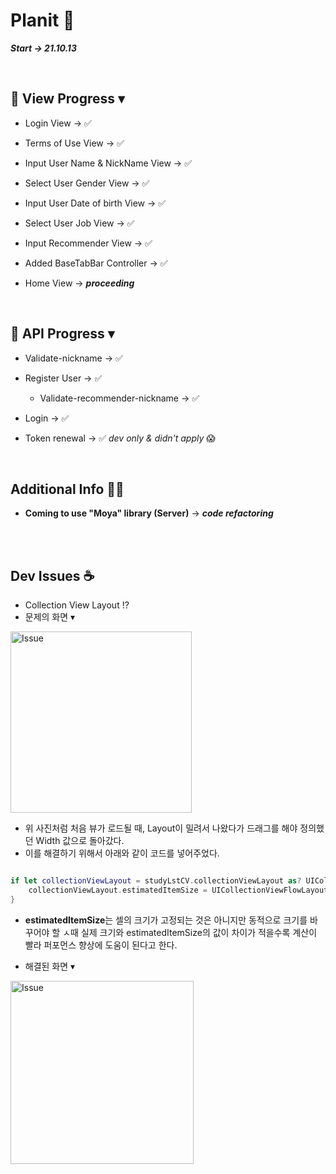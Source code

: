 # Planit 📖
***Start → 21.10.13***

</br>

## 📱 View Progress ▾
* Login View → ✅

* Terms of Use View → ✅

* Input User Name & NickName View → ✅

* Select User Gender View → ✅

* Input User Date of birth View → ✅

* Select User Job View → ✅

* Input Recommender View → ✅

* Added BaseTabBar Controller → ✅

* Home View → ***proceeding***

</br>

## 🔗 API Progress ▾
* Validate-nickname → ✅

* Register User → ✅
    * Validate-recommender-nickname → ✅

* Login → ✅

* Token renewal → ✅   *dev only & didn't apply* 😱

</br>


## Additional Info 🚴🏻
* **Coming to use "Moya" library (Server)** → ***code refactoring***

</br> </br>

## Dev Issues ☕️

* Collection View Layout ⁉️
* 문제의 화면 ▾
<img width="290" alt="Issue" src="https://user-images.githubusercontent.com/64394744/140598746-18606682-2df4-4924-8d75-fd464e3d4132.png">

* 위 사진처럼 처음 뷰가 로드될 때, Layout이 밀려서 나왔다가 드래그를 해야 정의했던 Width 값으로 돌아갔다.
* 이를 해결하기 위해서 아래와 같이 코드를 넣어주었다.

```swift

if let collectionViewLayout = studyLstCV.collectionViewLayout as? UICollectionViewFlowLayout {
    collectionViewLayout.estimatedItemSize = UICollectionViewFlowLayout.automaticSize
}

```

* **estimatedItemSize**는 셀의 크기가 고정되는 것은 아니지만 동적으로 크기를 바꾸어야 할 ㅅ때 실제 크기와 estimatedItemSize의 값이 차이가 적을수록 계산이 빨라 퍼포먼스 향상에 도움이 된다고 한다.

* 해결된 화면 ▾
<img width="293" alt="Issue" src="https://user-images.githubusercontent.com/64394744/140598873-7afc97ad-6ceb-43e9-823a-d5a5842863a1.png">
